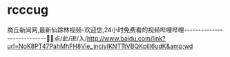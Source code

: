 # rcccug
商丘新闻网,最新仙踪林视频-欢迎您,24小时免费看的视频哔哩哔哩----------------------------🎻🎻点/此/进/入/http://www.baidu.com/link?url=NoK8PT47PahMhFH8Vie_jnciyIKNTTtVBQKpill6udK&amp;wd
